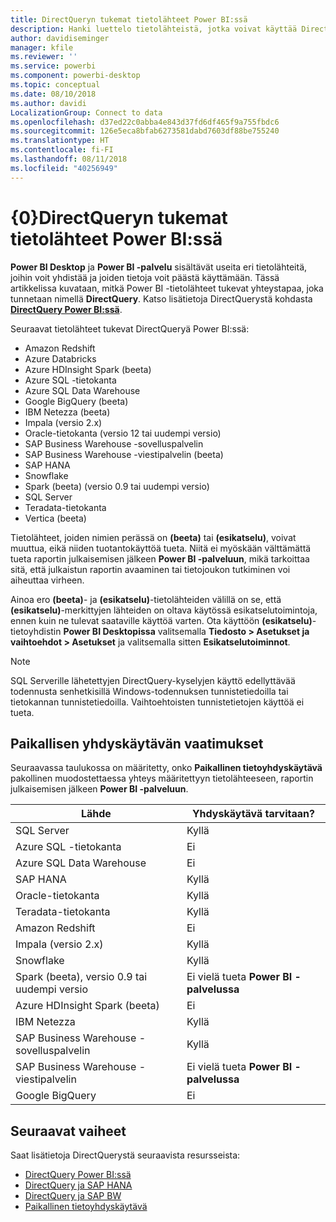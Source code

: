 ```yaml
---
title: DirectQueryn tukemat tietolähteet Power BI:ssä
description: Hanki luettelo tietolähteistä, jotka voivat käyttää DirectQueryä.
author: davidiseminger
manager: kfile
ms.reviewer: ''
ms.service: powerbi
ms.component: powerbi-desktop
ms.topic: conceptual
ms.date: 08/10/2018
ms.author: davidi
LocalizationGroup: Connect to data
ms.openlocfilehash: d37ed22c0abba4e843d37fd6df465f9a755fbdc6
ms.sourcegitcommit: 126e5eca8bfab6273581dabd7603df88be755240
ms.translationtype: HT
ms.contentlocale: fi-FI
ms.lasthandoff: 08/11/2018
ms.locfileid: "40256949"
---
```

# <a name="data-sources-supported-by-directquery-in-power-bi"></a>{0}DirectQueryn tukemat tietolähteet Power BI:ssä
**Power BI Desktop** ja **Power BI -palvelu** sisältävät useita eri tietolähteitä, joihin voit yhdistää ja joiden tietoja voit päästä käyttämään. Tässä artikkelissa kuvataan, mitkä Power BI -tietolähteet tukevat yhteystapaa, joka tunnetaan nimellä **DirectQuery**. Katso lisätietoja DirectQuerystä kohdasta [ **DirectQuery Power BI:ssä**](desktop-directquery-about.md).

Seuraavat tietolähteet tukevat DirectQueryä Power BI:ssä:

* Amazon Redshift
* Azure Databricks
* Azure HDInsight Spark (beeta)
* Azure SQL -tietokanta
* Azure SQL Data Warehouse
* Google BigQuery (beeta)
* IBM Netezza (beeta)
* Impala (versio 2.x)
* Oracle-tietokanta (versio 12 tai uudempi versio)
* SAP Business Warehouse -sovelluspalvelin
* SAP Business Warehouse -viestipalvelin (beeta)
* SAP HANA
* Snowflake
* Spark (beeta) (versio 0.9 tai uudempi versio)
* SQL Server
* Teradata-tietokanta
* Vertica (beeta)

Tietolähteet, joiden nimien perässä on **(beeta)** tai **(esikatselu)**, voivat muuttua, eikä niiden tuotantokäyttöä tueta. Niitä ei myöskään välttämättä tueta raportin julkaisemisen jälkeen **Power BI -palveluun**, mikä tarkoittaa sitä, että julkaistun raportin avaaminen tai tietojoukon tutkiminen voi aiheuttaa virheen.

Ainoa ero **(beeta)**- ja **(esikatselu)**-tietolähteiden välillä on se, että **(esikatselu)**-merkittyjen lähteiden on oltava käytössä esikatselutoimintoja, ennen kuin ne tulevat saataville käyttöä varten. Ota käyttöön **(esikatselu)**-tietoyhdistin **Power BI Desktopissa** valitsemalla **Tiedosto > Asetukset ja vaihtoehdot > Asetukset** ja valitsemalla sitten **Esikatselutoiminnot**.

> [!NOTE]
> SQL Serverille lähetettyjen DirectQuery-kyselyjen käyttö edellyttävää todennusta senhetkisillä Windows-todennuksen tunnistetiedoilla tai tietokannan tunnistetiedoilla. Vaihtoehtoisten tunnistetietojen käyttöä ei tueta.
>

## <a name="on-premises-gateway-requirements"></a>Paikallisen yhdyskäytävän vaatimukset
Seuraavassa taulukossa on määritetty, onko **Paikallinen tietoyhdyskäytävä** pakollinen muodostettaessa yhteys määritettyyn tietolähteeseen, raportin julkaisemisen jälkeen **Power BI -palveluun**.

| Lähde | Yhdyskäytävä tarvitaan? |
| --- | --- |
| SQL Server |Kyllä |
| Azure SQL -tietokanta |Ei |
| Azure SQL Data Warehouse |Ei |
| SAP HANA |Kyllä |
| Oracle-tietokanta |Kyllä |
| Teradata-tietokanta |Kyllä |
| Amazon Redshift |Ei |
| Impala (versio 2.x) |Kyllä |
| Snowflake |Kyllä |
| Spark (beeta), versio 0.9 tai uudempi versio |Ei vielä tueta **Power BI -palvelussa** |
| Azure HDInsight Spark (beeta) |Ei |
| IBM Netezza |Kyllä |
| SAP Business Warehouse -sovelluspalvelin |Kyllä |
| SAP Business Warehouse -viestipalvelin |Ei vielä tueta **Power BI -palvelussa** |
| Google BigQuery |Ei |


## <a name="next-steps"></a>Seuraavat vaiheet
Saat lisätietoja DirectQuerystä seuraavista resursseista:

* [DirectQuery Power BI:ssä](desktop-directquery-about.md)
* [DirectQuery ja SAP HANA](desktop-directquery-sap-hana.md)
* [DirectQuery ja SAP BW](desktop-directquery-sap-bw.md)
* [Paikallinen tietoyhdyskäytävä](service-gateway-onprem.md)

